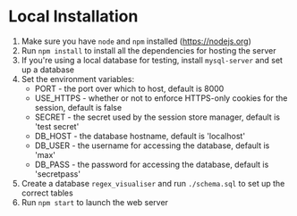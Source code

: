 # Local Installation

1. Make sure you have `node` and `npm` installed (https://nodejs.org)
2. Run `npm install` to install all the dependencies for hosting the server
3. If you're using a local database for testing, install `mysql-server` and set up a database
4. Set the environment variables:
	- PORT - the port over which to host, default is 8000
	- USE_HTTPS - whether or not to enforce HTTPS-only cookies for the session, default is false
	- SECRET - the secret used by the session store manager, default is 'test secret'
	- DB_HOST - the database hostname, default is 'localhost'
	- DB_USER - the username for accessing the database, default is 'max'
	- DB_PASS - the password for accessing the database, default is 'secretpass'
5. Create a database `regex_visualiser` and run `./schema.sql` to set up the correct tables
6. Run `npm start` to launch the web server
